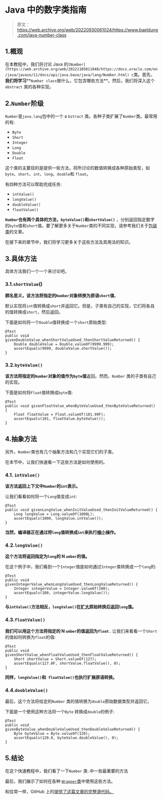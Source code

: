 # Java 中的数字类指南

> 原文：<https://web.archive.org/web/20220930061024/https://www.baeldung.com/java-number-class>

## 1.概观

在本教程中，我们将讨论 Java 的`[Number](https://web.archive.org/web/20221105011848/https://docs.oracle.com/en/java/javase/11/docs/api/java.base/java/lang/Number.html) c`类。首先，**我们将学习****`Number class`做什么，它包含哪些方法**。然后，我们将深入这个`abstract` 类的各种实现。

## 2.`Number`阶级

`Number`是`java.lang`包中的一个 a `bstract` 类。各种子类扩展了`Number`类。最常用的有:

*   `Byte`
*   `Short`
*   `Integer`
*   `Long`
*   `Double`
*   `Float`

这个类的主要目的是提供一些方法，将所讨论的数值转换成各种原始类型，如`byte`、`short`、`int`、`long`、`double`和 `float`。

有四种方法可以帮助完成任务:

*   `intValue()`
*   `longValue()`
*   `doubleValue()`
*   `floatValue()`

**`Number`也有两个具体的方法，`byteValue()`和`shortValue()`** ，分别返回指定数字的`byte`值和`short`值。要了解更多关于`Number`类的不同实现，请参考我们关于[包装类](/web/20221105011848/https://www.baeldung.com/java-wrapper-classes)的文章。

在接下来的章节中，我们将学习更多关于这些方法及其用法的知识。

## 3.具体方法

具体方法我们一个一个来讨论吧。

### 3.1.`shortValue`()

**顾名思义，该方法将指定的`Number`对象转换为原语`short`值**。

默认实现将`int`值转换成`short`并返回它。但是，子类有自己的实现，它们将各自的值转换成`short`，然后返回。

下面是如何将一个`Double`值转换成一个`short`原始类型:

```
@Test
public void givenDoubleValue_whenShortValueUsed_thenShortValueReturned() {
    Double doubleValue = Double.valueOf(9999.999);
    assertEquals(9999, doubleValue.shortValue());
}
```

### 3.2.`byteValue()`

**该方法将指定的`Number`对象的值作为`byte`值**返回。然而，`Number` 类的子类有自己的实现。

下面是如何将`Float`值转换成`byte`值:

```
@Test
public void givenFloatValue_whenByteValueUsed_thenByteValueReturned() {
    Float floatValue = Float.valueOf(101.99F);
    assertEquals(101, floatValue.byteValue());
}
```

## 4.抽象方法

另外，`Number`类也有几个抽象方法和几个实现它们的子类。

在本节中，让我们快速看一下这些方法是如何使用的。

### 4.1. `intValue()`

**该方法返回上下文中`Number`的`int`表示。**

让我们看看如何将一个`Long`值变成`int`:

```
@Test
public void givenLongValue_whenInitValueUsed_thenInitValueReturned() {
    Long longValue = Long.valueOf(1000L);
    assertEquals(1000, longValue.intValue());
}
```

**当然，编译器正在通过将`long`值转换成`int`来执行[缩小](/web/20221105011848/https://www.baeldung.com/java-primitive-conversions#narrowing-primitive-conversion)操作。**

### 4.2.`longValue()`

**这个方法将返回指定为`long`的 N `umber`的值。**

在这个例子中，我们看到一个`Integer`值是如何通过`Integer`类转换成一个`long`的:

```
@Test
public void givenIntegerValue_whenLongValueUsed_thenLongValueReturned() {
    Integer integerValue = Integer.valueOf(100);
    assertEquals(100, integerValue.longValue());
}
```

**与`intValue()`方法相反，`longValue()`在[扩大](/web/20221105011848/https://www.baeldung.com/java-primitive-conversions#widening-primitive-conversions)原始转换后返回`long`值。**

### 4.3.`floatValue()`

**我们可以用这个方法将指定的 N `umber`的值返回为`float.`** 让我们来看看一个`Short`的值如何转换为`float`的值:

```
@Test
public void givenShortValue_whenFloatValueUsed_thenFloatValueReturned() {
    Short shortValue = Short.valueOf(127);
    assertEquals(127.0F, shortValue.floatValue(), 0);
}
```

**同样，`longValue()`和` floatValue()`也执行扩展原语转换。**

### 4.4.`doubleValue()`

最后，这个方法将给定的`Number` 类的值转换为`double`原始数据类型并返回它。

下面是一个使用这种方法将一个`Byte` 转换成`double`的例子:

```
@Test
public void givenByteValue_whenDoubleValueUsed_thenDoubleValueReturned() {
    Byte byteValue = Byte.valueOf(120);
    assertEquals(120.0, byteValue.doubleValue(), 0);
}
```

## 5.结论

在这个快速教程中，我们看了一下`Number` 类`.`中一些最重要的方法

最后，我们展示了如何在各种 [`Wrapper`类](/web/20221105011848/https://www.baeldung.com/java-wrapper-classes)中使用这些方法。

和往常一样，GitHub 上的[提供了这篇文章的完整源代码。](https://web.archive.org/web/20221105011848/https://github.com/eugenp/tutorials/tree/master/core-java-modules/core-java-numbers-3)